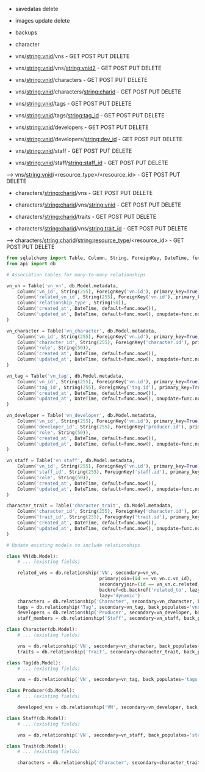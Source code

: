 - savedatas delete
- images update delete
- backups
- character

- vns/<string:vnid>/vns - GET POST PUT DELETE
- vns/<string:vnid>/vns/<string:vnid2> - GET POST PUT DELETE

- vns/<string:vnid>/characters - GET POST PUT DELETE
- vns/<string:vnid>/characters/<string:charid> - GET POST PUT DELETE

- vns/<string:vnid>/tags - GET POST PUT DELETE
- vns/<string:vnid>/tags/<string:tag_id> - GET POST PUT DELETE

- vns/<string:vnid>/developers - GET POST PUT DELETE
- vns/<string:vnid>/developers/<string:dev_id> - GET POST PUT DELETE

- vns/<string:vnid>/staff - GET POST PUT DELETE
- vns/<string:vnid>/staff/<string:staff_id> - GET POST PUT DELETE

--> vns/<string:vnid>/<resource_type>/<resource_id> - GET POST PUT DELETE

<!-- - vns/<string:vnid>/vas
- vns/<string:vnid>/vas/<string:staff_id> -->

- characters/<string:charid>/vns - GET POST PUT DELETE
- characters/<string:charid>/vns/<string:vnid> - GET POST PUT DELETE

- characters/<string:charid>/traits - GET POST PUT DELETE
- characters/<string:charid>/vns/<string:trait_id> - GET POST PUT DELETE

--> characters/<string:charid>/<string:resource_type>/<resource_id> - GET POST PUT DELETE

```py
from sqlalchemy import Table, Column, String, ForeignKey, DateTime, func
from api import db

# Association tables for many-to-many relationships

vn_vn = Table('vn_vn', db.Model.metadata,
    Column('vn_id', String(255), ForeignKey('vn.id'), primary_key=True),
    Column('related_vn_id', String(255), ForeignKey('vn.id'), primary_key=True),
    Column('relationship_type', String(50)),
    Column('created_at', DateTime, default=func.now()),
    Column('updated_at', DateTime, default=func.now(), onupdate=func.now())
)

vn_character = Table('vn_character', db.Model.metadata,
    Column('vn_id', String(255), ForeignKey('vn.id'), primary_key=True),
    Column('character_id', String(255), ForeignKey('character.id'), primary_key=True),
    Column('role', String(50)),
    Column('created_at', DateTime, default=func.now()),
    Column('updated_at', DateTime, default=func.now(), onupdate=func.now())
)

vn_tag = Table('vn_tag', db.Model.metadata,
    Column('vn_id', String(255), ForeignKey('vn.id'), primary_key=True),
    Column('tag_id', String(255), ForeignKey('tag.id'), primary_key=True),
    Column('created_at', DateTime, default=func.now()),
    Column('updated_at', DateTime, default=func.now(), onupdate=func.now())
)

vn_developer = Table('vn_developer', db.Model.metadata,
    Column('vn_id', String(255), ForeignKey('vn.id'), primary_key=True),
    Column('developer_id', String(255), ForeignKey('producer.id'), primary_key=True),
    Column('role', String(50)),
    Column('created_at', DateTime, default=func.now()),
    Column('updated_at', DateTime, default=func.now(), onupdate=func.now())
)

vn_staff = Table('vn_staff', db.Model.metadata,
    Column('vn_id', String(255), ForeignKey('vn.id'), primary_key=True),
    Column('staff_id', String(255), ForeignKey('staff.id'), primary_key=True),
    Column('role', String(50)),
    Column('created_at', DateTime, default=func.now()),
    Column('updated_at', DateTime, default=func.now(), onupdate=func.now())
)

character_trait = Table('character_trait', db.Model.metadata,
    Column('character_id', String(255), ForeignKey('character.id'), primary_key=True),
    Column('trait_id', String(255), ForeignKey('trait.id'), primary_key=True),
    Column('created_at', DateTime, default=func.now()),
    Column('updated_at', DateTime, default=func.now(), onupdate=func.now())
)

# Update existing models to include relationships

class VN(db.Model):
    # ... (existing fields)

    related_vns = db.relationship('VN', secondary=vn_vn,
                                  primaryjoin=(id == vn_vn.c.vn_id),
                                  secondaryjoin=(id == vn_vn.c.related_vn_id),
                                  backref=db.backref('related_to', lazy='dynamic'),
                                  lazy='dynamic')
    characters = db.relationship('Character', secondary=vn_character, back_populates='vns')
    tags = db.relationship('Tag', secondary=vn_tag, back_populates='vns')
    developers = db.relationship('Producer', secondary=vn_developer, back_populates='developed_vns')
    staff_members = db.relationship('Staff', secondary=vn_staff, back_populates='vns')

class Character(db.Model):
    # ... (existing fields)

    vns = db.relationship('VN', secondary=vn_character, back_populates='characters')
    traits = db.relationship('Trait', secondary=character_trait, back_populates='characters')

class Tag(db.Model):
    # ... (existing fields)

    vns = db.relationship('VN', secondary=vn_tag, back_populates='tags')

class Producer(db.Model):
    # ... (existing fields)

    developed_vns = db.relationship('VN', secondary=vn_developer, back_populates='developers')

class Staff(db.Model):
    # ... (existing fields)

    vns = db.relationship('VN', secondary=vn_staff, back_populates='staff_members')

class Trait(db.Model):
    # ... (existing fields)

    characters = db.relationship('Character', secondary=character_trait, back_populates='traits')
```